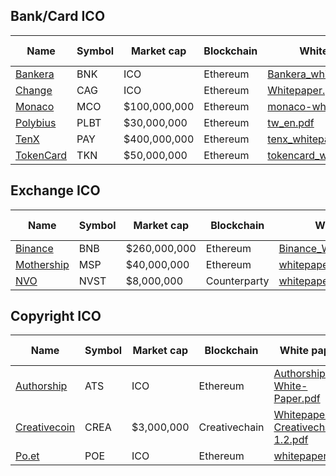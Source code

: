 
## Bank/Card ICO

| Name | Symbol | Market cap | Blockchain | White paper | Smart contracts |
| - | - | - | - | - | - |
| [Bankera](https://bankera.com) | BNK | ICO | Ethereum | [Bankera_whitepaper.pdf](white_papers/Bankera/Bankera_whitepaper.pdf) | |
| [Change](https://change-bank.com) | CAG | ICO | Ethereum | [Whitepaper.pdf](white_papers/Change/Whitepaper.pdf) | |
| [Monaco](https://mona.co) | MCO | $100,000,000 | Ethereum | [monaco-whitepaper.pdf](white_papers/Monaco/monaco-whitepaper.pdf) | |
| [Polybius](https://polybius.io) | PLBT | $30,000,000 | Ethereum | [tw_en.pdf](white_papers/Polybius/tw_en.pdf) | |
| [TenX](https://www.tenx.tech) | PAY | $400,000,000 | Ethereum | [tenx_whitepaper_final.pdf](white_papers/TenX/tenx_whitepaper_final.pdf) | |
| [TokenCard](https://tokencard.io) | TKN | $50,000,000 | Ethereum | [tokencard_whitepaper.pdf](white_papers/TokenCard/tokencard_whitepaper.pdf) | |

## Exchange ICO

| Name | Symbol | Market cap | Blockchain | White paper | Smart contracts |
| - | - | - | - | - | - |
| [Binance](https://www.binance.com) | BNB | $260,000,000 | Ethereum | [Binance_WhitePaper_en.pdf](white_papers/Binance/Binance_WhitePaper_en.pdf) | |
| [Mothership](https://mothership.cx) | MSP | $40,000,000 | Ethereum | [whitepaper.pdf](white_papers/Mothership/whitepaper.pdf) | |
| [NVO](https://nvo.io) | NVST | $8,000,000 | Counterparty | [whitepaper.pdf](white_papers/NVO/whitepaper.pdf) | |

## Copyright ICO

| Name | Symbol | Market cap | Blockchain | White paper | Smart contracts |
| - | - | - | - | - | - |
| [Authorship](http://authorship.com) | ATS | ICO | Ethereum | [Authorship-White-Paper.pdf](white_papers/Authorship/Authorship-White-Paper.pdf) | |
| [Creativecoin](https://www.creativechain.org) | CREA | $3,000,000 | Creativechain | [Whitepaper-Creativechain-1.2.pdf](white_papers/Creativechain/Whitepaper-Creativechain-1.2.pdf) | |
| [Po.et](https://po.et) | POE | ICO | Ethereum | [whitepaper.pdf](white_papers/Po.et/whitepaper.pdf) | |
